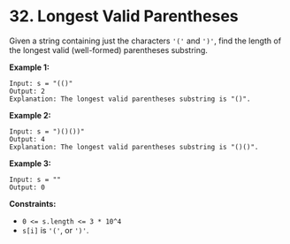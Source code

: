# 32. Longest Valid Parentheses

Given a string containing just the characters `'('` and `')'`, find the length of the longest valid (well-formed) parentheses substring.

**Example 1:**
```
Input: s = "(()"
Output: 2
Explanation: The longest valid parentheses substring is "()".
```

**Example 2:**
```
Input: s = ")()())"
Output: 4
Explanation: The longest valid parentheses substring is "()()".
```

**Example 3:**
```
Input: s = ""
Output: 0
```

**Constraints:**
- `0 <= s.length <= 3 * 10^4`
- `s[i]` is `'('`, or `')'`.
